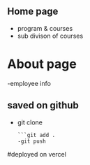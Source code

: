 ## Home page
- program & courses
- sub divison of courses

# About page
-employee info

## saved on github

- git clone
    ```git commit -m ""
    ```git add .
   -git push

#deployed on vercel








